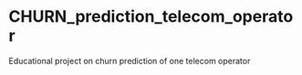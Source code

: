 # CHURN_prediction_telecom_operator
 Educational project on churn prediction of one telecom operator
